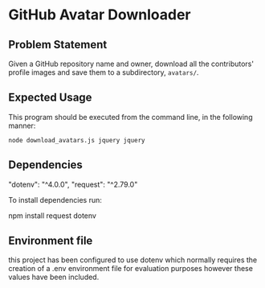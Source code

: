# GitHub Avatar Downloader

## Problem Statement

Given a GitHub repository name and owner, download all the contributors' profile images and save them to a subdirectory, `avatars/`.

## Expected Usage

This program should be executed from the command line, in the following manner:

`node download_avatars.js jquery jquery`

## Dependencies
"dotenv": "^4.0.0",
"request": "^2.79.0"

To install dependencies run:

 npm install request dotenv

## Environment file
 this project has been configured to use dotenv
 which normally requires the creation of a .env environment file
 for evaluation purposes however these values have been included.
